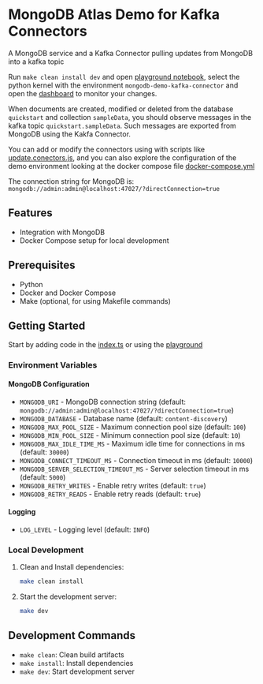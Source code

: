 # MongoDB Atlas Demo for Kafka Connectors

A MongoDB service and a Kafka Connector pulling updates from MongoDB into a kafka topic

Run `make clean install dev` and open [playground notebook](playground.ipynb), select the python kernel
with the environment `mongodb-demo-kafka-connector` and open the [dashboard](http://localhost:9080/ui/demo-kafka/tail?topicId=quickstart.sampleData) to monitor your changes.

When documents are created, modified or deleted from the database `quickstart` and collection `sampleData`, you should observe messages in the kafka topic `quickstart.sampleData`. Such messages are exported from
MongoDB using the Kakfa Connector.

You can add or modify the connectors using with scripts like [update.conectors.js](scripts/update-connectors.sh), and you can also explore the configuration of the demo environment looking at the docker compose file [docker-compose.yml](docker-compose.yml)

The connection string for MongoDB is:
`mongodb://admin:admin@localhost:47027/?directConnection=true`

## Features

- Integration with MongoDB
- Docker Compose setup for local development

## Prerequisites

- Python
- Docker and Docker Compose
- Make (optional, for using Makefile commands)

## Getting Started

Start by adding code in the [index.ts](src/main.py) or using the [playground](playground.ipynb)

### Environment Variables

#### MongoDB Configuration

- `MONGODB_URI` - MongoDB connection string (default: `mongodb://admin:admin@localhost:47027/?directConnection=true`)
- `MONGODB_DATABASE` - Database name (default: `content-discovery`)
- `MONGODB_MAX_POOL_SIZE` - Maximum connection pool size (default: `100`)
- `MONGODB_MIN_POOL_SIZE` - Minimum connection pool size (default: `10`)
- `MONGODB_MAX_IDLE_TIME_MS` - Maximum idle time for connections in ms (default: `30000`)
- `MONGODB_CONNECT_TIMEOUT_MS` - Connection timeout in ms (default: `10000`)
- `MONGODB_SERVER_SELECTION_TIMEOUT_MS` - Server selection timeout in ms (default: `5000`)
- `MONGODB_RETRY_WRITES` - Enable retry writes (default: `true`)
- `MONGODB_RETRY_READS` - Enable retry reads (default: `true`)

#### Logging

- `LOG_LEVEL` - Logging level (default: `INFO`)

### Local Development

1. Clean and Install dependencies:

   ```bash
   make clean install
   ```

2. Start the development server:
   ```bash
   make dev
   ```

## Development Commands

- `make clean`: Clean build artifacts
- `make install`: Install dependencies
- `make dev`: Start development server
